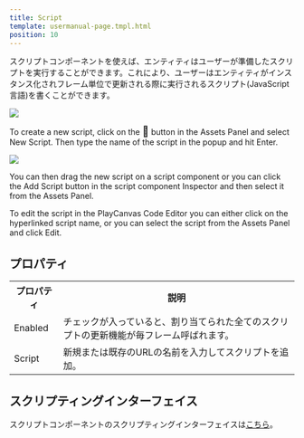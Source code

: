 ```yaml
---
title: Script
template: usermanual-page.tmpl.html
position: 10
---
```


スクリプトコンポーネントを使えば、エンティティはユーザーが準備したスクリプトを実行することができます。これにより、ユーザーはエンティティがインスタンス化されフレーム単位で更新される際に実行されるスクリプト(JavaScript言語)を書くことができます。

<img src="/images/user-manual/components/component-script.jpg"/>

To create a new script, click on the <span class="font-icon" style="font-size: 18px">&#58468;</span> button in the Assets Panel and select New Script. Then type the name of the script in the popup and hit Enter.

<img src="/images/user-manual/new_script.jpg"/>

You can then drag the new script on a script component or you can click the Add Script button in the script component Inspector and then select it from the Assets Panel.

To edit the script in the PlayCanvas Code Editor you can either click on the hyperlinked script name, or you can select the script from the Assets Panel and click Edit.

## プロパティ

<table class="table table-striped">
    <col class="property-name"></col>
    <col class="property-description"></col>
    <tr><th>プロパティ</th><th>説明</th></tr>
    <tr><td>Enabled</td><td>チェックが入っていると、割り当てられた全てのスクリプトの更新機能が毎フレーム呼ばれます。</td></tr>
    <tr><td>Script</td><td>新規または既存のURLの名前を入力してスクリプトを追加。</td></tr>
</table>

## スクリプティングインターフェイス

スクリプトコンポーネントのスクリプティングインターフェイスは[こちら][2]。

[2]: /engine/api/stable/symbols/pc.ScriptComponent.html

